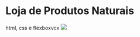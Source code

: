 # Loja de Produtos Naturais

html, css e flexboxvcx
<img src="https://github.com/dieegobs/loja-de-produtos-naturais/blob/main/images/Site.png?raw=true"/>
